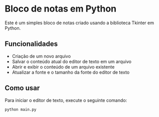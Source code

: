 # Bloco de notas em Python

Este é um simples bloco de notas criado usando a biblioteca Tkinter em Python.

## Funcionalidades

- Criação de um novo arquivo
- Salvar o conteúdo atual do editor de texto em um arquivo
- Abrir e exibir o conteúdo de um arquivo existente
- Atualizar a fonte e o tamanho da fonte do editor de texto

## Como usar

Para iniciar o editor de texto, execute o seguinte comando:

```bash
python main.py